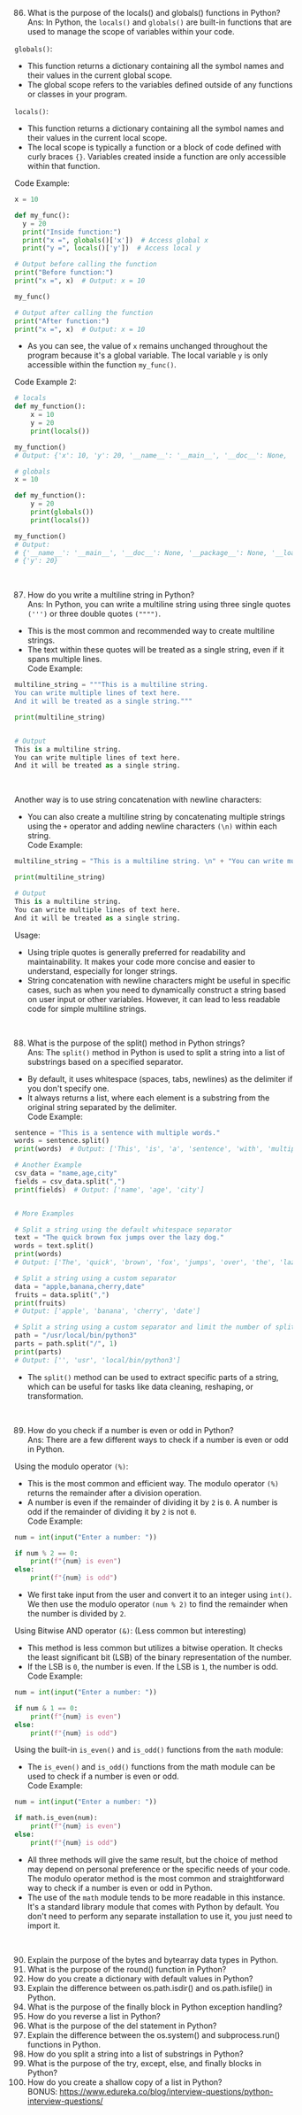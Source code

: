 
86. What is the purpose of the locals() and globals() functions in Python?<br>
Ans: In Python, the ```locals()``` and ```globals()``` are built-in functions that are used to manage the scope of variables within your code.<br>

```globals()```: 
* This function returns a dictionary containing all the symbol names and their values in the current global scope.
* The global scope refers to the variables defined outside of any functions or classes in your program.<br>

```locals()```: 
* This function returns a dictionary containing all the symbol names and their values in the current local scope.
* The local scope is typically a function or a block of code defined with curly braces ```{}```. Variables created inside a function are only accessible within that function.<br>

Code Example:
```python
x = 10

def my_func():
  y = 20
  print("Inside function:")
  print("x =", globals()['x'])  # Access global x
  print("y =", locals()['y'])  # Access local y

# Output before calling the function
print("Before function:")
print("x =", x)  # Output: x = 10

my_func()

# Output after calling the function
print("After function:")
print("x =", x)  # Output: x = 10

```
* As you can see, the value of ```x``` remains unchanged throughout the program because it's a global variable. The local variable ```y``` is only accessible within the function ```my_func()```.

Code Example 2:
```python
# locals
def my_function():
    x = 10
    y = 20
    print(locals())

my_function()
# Output: {'x': 10, 'y': 20, '__name__': '__main__', '__doc__': None, '__package__': None, '__loader__': <_frozen_importlib_external.SourceFileLoader object at 0x7f6a8c0b8640>, '__spec__': None, '__annotations__': {}, '__builtins__': <module 'builtins' (built-in)>, '__file__': 'example.py', '__cached__': None}

# globals
x = 10

def my_function():
    y = 20
    print(globals())
    print(locals())

my_function()
# Output:
# {'__name__': '__main__', '__doc__': None, '__package__': None, '__loader__': <_frozen_importlib_external.SourceFileLoader object at 0x7f6a8c0b8640>, '__spec__': None, '__annotations__': {}, '__builtins__': <module 'builtins' (built-in)>, '__file__': 'example.py', '__cached__': None, 'x': 10, 'my_function': <function my_function at 0x7f6a8c0b8d30>}
# {'y': 20}
```

<br>

87. How do you write a multiline string in Python?<br>
Ans: In Python, you can write a multiline string using three single quotes ```(''')``` or three double quotes ```("""")```.
* This is the most common and recommended way to create multiline strings.
* The text within these quotes will be treated as a single string, even if it spans multiple lines.<br>
Code Example:

```python
multiline_string = """This is a multiline string.
You can write multiple lines of text here.
And it will be treated as a single string."""

print(multiline_string)


# Output
This is a multiline string.
You can write multiple lines of text here.
And it will be treated as a single string.
```
<br>

 Another way is to use string concatenation with newline characters:
 * You can also create a multiline string by concatenating multiple strings using the ```+``` operator and adding newline characters ```(\n)``` within each string.<br>
 Code Example:

```python
multiline_string = "This is a multiline string. \n" + "You can write multiple lines of text here. \n" + "And it will be treated as a single string."

print(multiline_string)

# Output
This is a multiline string.
You can write multiple lines of text here.
And it will be treated as a single string.
```

Usage:
* Using triple quotes is generally preferred for readability and maintainability. It makes your code more concise and easier to understand, especially for longer strings.
* String concatenation with newline characters might be useful in specific cases, such as when you need to dynamically construct a string based on user input or other variables. However, it can lead to less readable code for simple multiline strings.

<br>

88. What is the purpose of the split() method in Python strings?<br>
Ans: The ```split()``` method in Python is used to split a string into a list of substrings based on a specified separator.
* By default, it uses whitespace (spaces, tabs, newlines) as the delimiter if you don't specify one.
* It always returns a list, where each element is a substring from the original string separated by the delimiter.<br>
Code Example:

```python
sentence = "This is a sentence with multiple words."
words = sentence.split()
print(words)  # Output: ['This', 'is', 'a', 'sentence', 'with', 'multiple', 'words.']

# Another Example
csv_data = "name,age,city"
fields = csv_data.split(",")
print(fields)  # Output: ['name', 'age', 'city']


# More Examples

# Split a string using the default whitespace separator
text = "The quick brown fox jumps over the lazy dog."
words = text.split()
print(words)
# Output: ['The', 'quick', 'brown', 'fox', 'jumps', 'over', 'the', 'lazy', 'dog.']

# Split a string using a custom separator
data = "apple,banana,cherry,date"
fruits = data.split(",")
print(fruits)
# Output: ['apple', 'banana', 'cherry', 'date']

# Split a string using a custom separator and limit the number of splits
path = "/usr/local/bin/python3"
parts = path.split("/", 1)
print(parts)
# Output: ['', 'usr', 'local/bin/python3']

```
* The ```split()``` method can be used to extract specific parts of a string, which can be useful for tasks like data cleaning, reshaping, or transformation.

<br>

89. How do you check if a number is even or odd in Python?<br>
Ans: There are a few different ways to check if a number is even or odd in Python.<br>

Using the modulo operator ```(%)```:
* This is the most common and efficient way. The modulo operator ```(%)``` returns the remainder after a division operation.
* A number is even if the remainder of dividing it by ```2``` is ```0```. A number is odd if the remainder of dividing it by ```2``` is not ```0```.<br>
Code Example:

```python
num = int(input("Enter a number: "))

if num % 2 == 0:
    print(f"{num} is even")
else:
    print(f"{num} is odd")
```
* We first take input from the user and convert it to an integer using ```int()```. We then use the modulo operator ```(num % 2)``` to find the remainder when the number is divided by ```2```.<br>


Using Bitwise AND operator ```(&)```: (Less common but interesting)
* This method is less common but utilizes a bitwise operation. It checks the least significant bit (LSB) of the binary representation of the number.
* If the LSB is ```0```, the number is even. If the LSB is ```1```, the number is odd.<br>
Code Example:
```python
num = int(input("Enter a number: "))

if num & 1 == 0:
    print(f"{num} is even")
else:
    print(f"{num} is odd")

```

Using the built-in ```is_even()``` and ```is_odd()``` functions from the ```math``` module:
* The ```is_even()``` and ```is_odd()``` functions from the math module can be used to check if a number is even or odd.<br>
Code Example:
```python
num = int(input("Enter a number: "))

if math.is_even(num):
    print(f"{num} is even")
else:
    print(f"{num} is odd")
```
* All three methods will give the same result, but the choice of method may depend on personal preference or the specific needs of your code. The modulo operator method is the most common and straightforward way to check if a number is even or odd in Python.
* The use of the ```math``` module tends to be more readable in this instance. It's a standard library module that comes with Python by default. You don't need to perform any separate installation to use it, you just need to import it.

<br>

90. Explain the purpose of the bytes and bytearray data types in Python.
90. What is the purpose of the round() function in Python?
91. How do you create a dictionary with default values in Python?
92. Explain the difference between os.path.isdir() and os.path.isfile() in Python.
93. What is the purpose of the finally block in Python exception handling?
94. How do you reverse a list in Python?
95. What is the purpose of the del statement in Python?
96. Explain the difference between the os.system() and subprocess.run() functions in Python.
97. How do you split a string into a list of substrings in Python?
98. What is the purpose of the try, except, else, and finally blocks in Python?
99. How do you create a shallow copy of a list in Python?<br>
BONUS: https://www.edureka.co/blog/interview-questions/python-interview-questions/
